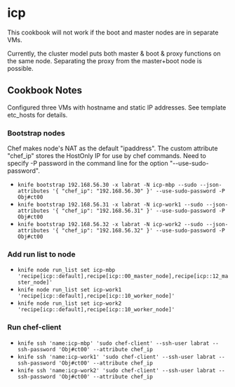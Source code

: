 # icp

This cookbook will not work if the boot and master nodes are in separate VMs.

Currently, the cluster model puts both master & boot & proxy functions on the same node. Separating the proxy from the master+boot node is possible.

## Cookbook Notes

Configured three VMs with hostname and static IP addresses. See template etc_hosts for details.

### Bootstrap nodes
Chef makes node's NAT as the default "ipaddress". The custom attribute "chef_ip" stores the HostOnly IP for use by chef commands. Need to specify -P password in the command line for the option "--use-sudo-password".

- `knife bootstrap 192.168.56.30 -x labrat -N icp-mbp --sudo --json-attributes '{ "chef_ip": "192.168.56.30" }' --use-sudo-password -P Obj#ct00`
- `knife bootstrap 192.168.56.31 -x labrat -N icp-work1 --sudo --json-attributes '{ "chef_ip": "192.168.56.31" }' --use-sudo-password -P Obj#ct00`
- `knife bootstrap 192.168.56.32 -x labrat -N icp-work2 --sudo --json-attributes '{ "chef_ip": "192.168.56.32" }' --use-sudo-password -P Obj#ct00`

### Add run list to node
- `knife node run_list set icp-mbp 'recipe[icp::default],recipe[icp::00_master_node],recipe[icp::12_master_node]'`
- `knife node run_list set icp-work1 'recipe[icp::default],recipe[icp::10_worker_node]'`
- `knife node run_list set icp-work2 'recipe[icp::default],recipe[icp::10_worker_node]'`

### Run chef-client
- `knife ssh 'name:icp-mbp' 'sudo chef-client' --ssh-user labrat --ssh-password 'Obj#ct00' --attribute chef_ip`
- `knife ssh 'name:icp-work1' 'sudo chef-client' --ssh-user labrat --ssh-password 'Obj#ct00' --attribute chef_ip`
- `knife ssh 'name:icp-work2' 'sudo chef-client' --ssh-user labrat --ssh-password 'Obj#ct00' --attribute chef_ip`

